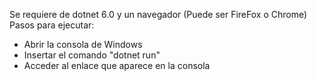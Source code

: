 Se requiere de dotnet 6.0 y un navegador (Puede ser FireFox o Chrome)
Pasos para ejecutar:
- Abrir la consola de Windows
- Insertar el comando "dotnet run"
- Acceder al enlace que aparece en la consola